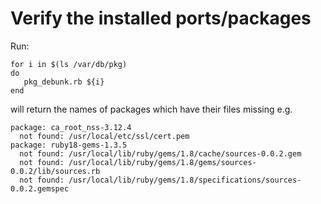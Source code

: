 Verify the installed ports/packages
======================================

Run:

    for i in $(ls /var/db/pkg)
    do
       pkg_debunk.rb ${i}
    end

will return the names of packages which have their files missing e.g.

    package: ca_root_nss-3.12.4
      not found: /usr/local/etc/ssl/cert.pem
    package: ruby18-gems-1.3.5
      not found: /usr/local/lib/ruby/gems/1.8/cache/sources-0.0.2.gem
      not found: /usr/local/lib/ruby/gems/1.8/gems/sources-0.0.2/lib/sources.rb
      not found: /usr/local/lib/ruby/gems/1.8/specifications/sources-0.0.2.gemspec




